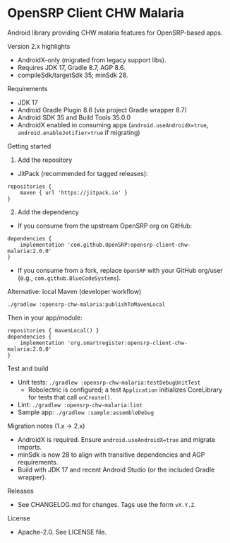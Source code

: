 # OpenSRP Client CHW Malaria

Android library providing CHW malaria features for OpenSRP-based apps.

Version 2.x highlights
- AndroidX-only (migrated from legacy support libs).
- Requires JDK 17, Gradle 8.7, AGP 8.6.
- compileSdk/targetSdk 35; minSdk 28.

Requirements
- JDK 17
- Android Gradle Plugin 8.6 (via project Gradle wrapper 8.7)
- Android SDK 35 and Build Tools 35.0.0
- AndroidX enabled in consuming apps (`android.useAndroidX=true`, `android.enableJetifier=true` if migrating)

Getting started
1) Add the repository
- JitPack (recommended for tagged releases):
```
repositories {
    maven { url 'https://jitpack.io' }
}
```

2) Add the dependency
- If you consume from the upstream OpenSRP org on GitHub:
```
dependencies {
    implementation 'com.github.OpenSRP:opensrp-client-chw-malaria:2.0.0'
}
```
- If you consume from a fork, replace `OpenSRP` with your GitHub org/user (e.g., `com.github.BlueCodeSystems`).

Alternative: local Maven (developer workflow)
```
./gradlew :opensrp-chw-malaria:publishToMavenLocal
```
Then in your app/module:
```
repositories { mavenLocal() }
dependencies {
    implementation 'org.smartregister:opensrp-client-chw-malaria:2.0.0'
}
```

Test and build
- Unit tests: `./gradlew :opensrp-chw-malaria:testDebugUnitTest`
  - Robolectric is configured; a test `Application` initializes CoreLibrary for tests that call `onCreate()`.
- Lint: `./gradlew :opensrp-chw-malaria:lint`
- Sample app: `./gradlew :sample:assembleDebug`

Migration notes (1.x → 2.x)
- AndroidX is required. Ensure `android.useAndroidX=true` and migrate imports.
- minSdk is now 28 to align with transitive dependencies and AGP requirements.
- Build with JDK 17 and recent Android Studio (or the included Gradle wrapper).

Releases
- See CHANGELOG.md for changes. Tags use the form `vX.Y.Z`.

License
- Apache-2.0. See LICENSE file.
